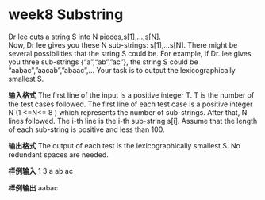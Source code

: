 # week8 Substring

Dr lee cuts a string S into N pieces,s\[1\],…,s\[N\].   
Now, Dr lee gives you these N sub-strings: s\[1\],…s\[N\]. There might be several possibilities that the string S could be. For example, if Dr. lee gives you three sub-strings {“a”,“ab”,”ac”}, the string S could be “aabac”,”aacab”,”abaac”,…
Your task is to output the lexicographically smallest S.

**输入格式**
The first line of the input is a positive integer T. T is the number of the test cases followed.
The first line of each test case is a positive integer N (1 <=N<= 8 ) which represents the number of sub-strings. After that, N lines followed. The i-th line is the i-th sub-string s\[i\]. Assume that the length of each sub-string is positive and less than 100.

**输出格式**
The output of each test is the lexicographically smallest S. No redundant spaces are needed.

**样例输入**
1
3
a
ab
ac

**样例输出**
aabac
